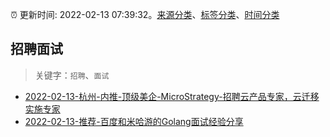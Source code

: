 :alarm_clock: 更新时间: 2022-02-13 07:39:32。[来源分类](../README.md)、[标签分类](../TAGS.md)、[时间分类](../TIMELINE.md)

## 招聘面试


> 关键字：`招聘`、`面试`



- [2022-02-13-杭州-内推-顶级美企-MicroStrategy-招聘云产品专家，云迁移实施专家](https://www.v2ex.com/t/833543) 
- [2022-02-13-推荐-百度和米哈游的Golang面试经验分享](https://toutiao.io/k/q0sox0k) 